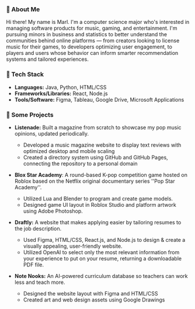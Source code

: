 
### 🪼 About Me

Hi there! My name is Marl. I'm a computer science major who's interested in managing software products for music, gaming, and entertainment. I'm pursuing minors in business and statistics to better understand the communities behind online platforms — from creators looking to license music for their games, to developers optimizing user engagement, to players and users whose behavior can inform smarter recommendation systems and tailored experiences.

### 🍋 Tech Stack

- **Languages:** Java, Python, HTML/CSS
- **Frameworks/Libraries:** React, Node.js
- **Tools/Software:** Figma, Tableau, Google Drive, Microsoft Applications

### 🪸 Some Projects

- **Listenade:** Built a magazine from scratch to showcase my pop music opinions, updated periodically.
   - Developed a music magazine website to display text reviews with optimized desktop and mobile scaling
   - Created a directory system using GitHub and GitHub Pages, connecting the repository to a personal domain
 
- **Blox Star Academy**: A round-based K-pop competition game hosted on Roblox based on the Netflix original documentary series ''Pop Star Academy''.
   - Utilized Lua and Blender to program and create game models.
   - Designed game UI layout in Roblox Studio and platform artwork using Adobe Photoshop.

- **Draftly:** A website that makes applying easier by tailoring resumes to the job description.
   - Used Figma, HTML/CSS, React.js, and Node.js to design & create a visually appealing, user-friendly website.
   - Utilized OpenAI to select only the most relevant information from your experience to put on your resume, returning a downloadable PDF file.

- **Note Nooks:** An AI-powered curriculum database so teachers can work less and teach more.
   - Designed the website layout with Figma and HTML/CSS
   - Created art and web design assets using Google Drawings
